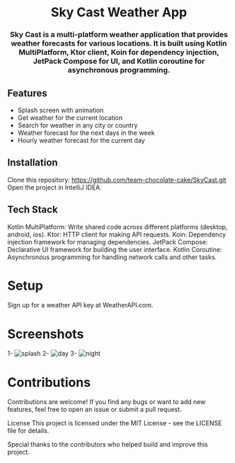 
<h1 align="center">Sky Cast Weather App</h1>


<h3 align="center">Sky Cast is a multi-platform weather application that provides weather forecasts for various locations. It is built using Kotlin MultiPlatform, Ktor client, Koin for dependency injection, JetPack Compose for UI, and Kotlin coroutine for asynchronous programming.</h3>

## Features

* Splash screen with animation
* Get weather for the current location
* Search for weather in any city or country
* Weather forecast for the next days in the week
* Hourly weather forecast for the current day

## Installation
Clone this repository:
https://github.com/team-chocolate-cake/SkyCast.git
Open the project in IntelliJ IDEA.

## Tech Stack
Kotlin MultiPlatform: Write shared code across different platforms (desktop, android, ios).
Ktor: HTTP client for making API requests.
Koin: Dependency injection framework for managing dependencies.
JetPack Compose: Declarative UI framework for building the user interface.
Kotlin Coroutine: Asynchronous programming for handling network calls and other tasks.

# Setup
Sign up for a weather API key at WeatherAPI.com.

# Screenshots
1- ![splash](https://github.com/team-chocolate-cake/SkyCast/assets/87489620/a783a8df-1c31-4459-b1e3-b6cdaac2c08d)
2- ![day](https://github.com/team-chocolate-cake/SkyCast/assets/87489620/8f95cb5b-c214-4b17-9172-9632a27cb298)
3- ![night](https://github.com/team-chocolate-cake/SkyCast/assets/87489620/43347544-a897-4912-8c56-0efc1276f5c8)


# Contributions
Contributions are welcome! If you find any bugs or want to add new features, feel free to open an issue or submit a pull request.

License
This project is licensed under the MIT License - see the LICENSE file for details.

Special thanks to the contributors who helped build and improve this project.
